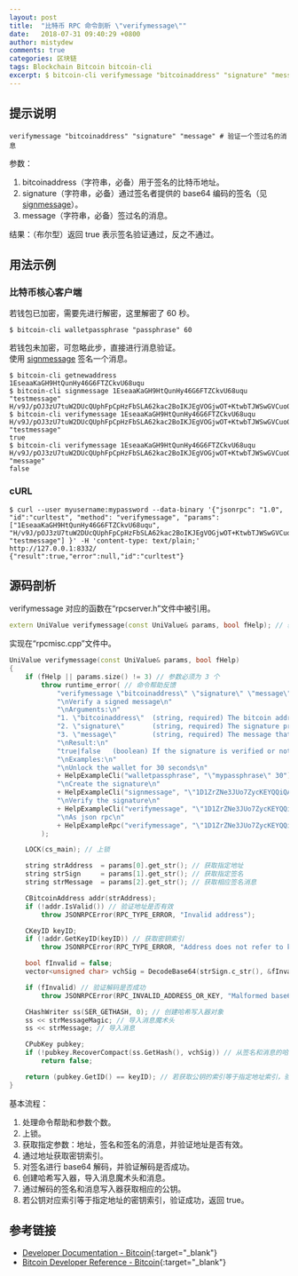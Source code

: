 ```yaml
---
layout: post
title:  "比特币 RPC 命令剖析 \"verifymessage\""
date:   2018-07-31 09:40:29 +0800
author: mistydew
comments: true
categories: 区块链
tags: Blockchain Bitcoin bitcoin-cli
excerpt: $ bitcoin-cli verifymessage "bitcoinaddress" "signature" "message"
---
```

## 提示说明

```shell
verifymessage "bitcoinaddress" "signature" "message" # 验证一个签过名的消息
```

参数：
1. bitcoinaddress（字符串，必备）用于签名的比特币地址。
2. signature（字符串，必备）通过签名者提供的 base64 编码的签名（见 [signmessage](/blog/2018/06/bitcoin-rpc-command-signmessage.html)）。
3. message（字符串，必备）签过名的消息。

结果：（布尔型）返回 true 表示签名验证通过，反之不通过。

## 用法示例

### 比特币核心客户端

若钱包已加密，需要先进行解密，这里解密了 60 秒。

```shell
$ bitcoin-cli walletpassphrase "passphrase" 60
```

若钱包未加密，可忽略此步，直接进行消息验证。<br>
使用 [signmessage](/blog/2018/09/bitcoin-rpc-command-signmessage.html) 签名一个消息。

```shell
$ bitcoin-cli getnewaddress
1EseaaKaGH9HtQunHy46G6FTZCkvU68uqu
$ bitcoin-cli signmessage 1EseaaKaGH9HtQunHy46G6FTZCkvU68uqu "testmessage"
H/v9J/pOJ3zU7tuW2DUcQUphFpCpHzFbSLA62kac2BoIKJEgVOGjwOT+KtwbTJWSwGVCuoQ2ytTGQRdOYYzenvA=
$ bitcoin-cli verifymessage 1EseaaKaGH9HtQunHy46G6FTZCkvU68uqu H/v9J/pOJ3zU7tuW2DUcQUphFpCpHzFbSLA62kac2BoIKJEgVOGjwOT+KtwbTJWSwGVCuoQ2ytTGQRdOYYzenvA= "testmessage"
true
$ bitcoin-cli verifymessage 1EseaaKaGH9HtQunHy46G6FTZCkvU68uqu H/v9J/pOJ3zU7tuW2DUcQUphFpCpHzFbSLA62kac2BoIKJEgVOGjwOT+KtwbTJWSwGVCuoQ2ytTGQRdOYYzenvA= "message"
false
```

### cURL

```shell
$ curl --user myusername:mypassword --data-binary '{"jsonrpc": "1.0", "id":"curltest", "method": "verifymessage", "params": ["1EseaaKaGH9HtQunHy46G6FTZCkvU68uqu", "H/v9J/pOJ3zU7tuW2DUcQUphFpCpHzFbSLA62kac2BoIKJEgVOGjwOT+KtwbTJWSwGVCuoQ2ytTGQRdOYYzenvA=", "testmessage"] }' -H 'content-type: text/plain;' http://127.0.0.1:8332/
{"result":true,"error":null,"id":"curltest"}
```

## 源码剖析
verifymessage 对应的函数在“rpcserver.h”文件中被引用。

```cpp
extern UniValue verifymessage(const UniValue& params, bool fHelp); // 验证签名消息
```

实现在“rpcmisc.cpp”文件中。

```cpp
UniValue verifymessage(const UniValue& params, bool fHelp)
{
    if (fHelp || params.size() != 3) // 参数必须为 3 个
        throw runtime_error( // 命令帮助反馈
            "verifymessage \"bitcoinaddress\" \"signature\" \"message\"\n"
            "\nVerify a signed message\n"
            "\nArguments:\n"
            "1. \"bitcoinaddress\"  (string, required) The bitcoin address to use for the signature.\n"
            "2. \"signature\"       (string, required) The signature provided by the signer in base 64 encoding (see signmessage).\n"
            "3. \"message\"         (string, required) The message that was signed.\n"
            "\nResult:\n"
            "true|false   (boolean) If the signature is verified or not.\n"
            "\nExamples:\n"
            "\nUnlock the wallet for 30 seconds\n"
            + HelpExampleCli("walletpassphrase", "\"mypassphrase\" 30") +
            "\nCreate the signature\n"
            + HelpExampleCli("signmessage", "\"1D1ZrZNe3JUo7ZycKEYQQiQAWd9y54F4XZ\" \"my message\"") +
            "\nVerify the signature\n"
            + HelpExampleCli("verifymessage", "\"1D1ZrZNe3JUo7ZycKEYQQiQAWd9y54F4XZ\" \"signature\" \"my message\"") +
            "\nAs json rpc\n"
            + HelpExampleRpc("verifymessage", "\"1D1ZrZNe3JUo7ZycKEYQQiQAWd9y54F4XZ\", \"signature\", \"my message\"")
        );

    LOCK(cs_main); // 上锁

    string strAddress  = params[0].get_str(); // 获取指定地址
    string strSign     = params[1].get_str(); // 获取指定签名
    string strMessage  = params[2].get_str(); // 获取相应签名消息

    CBitcoinAddress addr(strAddress);
    if (!addr.IsValid()) // 验证地址是否有效
        throw JSONRPCError(RPC_TYPE_ERROR, "Invalid address");

    CKeyID keyID;
    if (!addr.GetKeyID(keyID)) // 获取密钥索引
        throw JSONRPCError(RPC_TYPE_ERROR, "Address does not refer to key");

    bool fInvalid = false;
    vector<unsigned char> vchSig = DecodeBase64(strSign.c_str(), &fInvalid); // 对签名进行 base64 解码

    if (fInvalid) // 验证解码是否成功
        throw JSONRPCError(RPC_INVALID_ADDRESS_OR_KEY, "Malformed base64 encoding");

    CHashWriter ss(SER_GETHASH, 0); // 创建哈希写入器对象
    ss << strMessageMagic; // 导入消息魔术头
    ss << strMessage; // 导入消息

    CPubKey pubkey;
    if (!pubkey.RecoverCompact(ss.GetHash(), vchSig)) // 从签名和消息的哈希获取公钥
        return false;

    return (pubkey.GetID() == keyID); // 若获取公钥的索引等于指定地址索引，验证成功，返回 true
}
```

基本流程：
1. 处理命令帮助和参数个数。
2. 上锁。
3. 获取指定参数：地址，签名和签名的消息，并验证地址是否有效。
4. 通过地址获取密钥索引。
5. 对签名进行 base64 解码，并验证解码是否成功。
6. 创建哈希写入器，导入消息魔术头和消息。
7. 通过解码的签名和消息写入器获取相应的公钥。
8. 若公钥对应索引等于指定地址的密钥索引，验证成功，返回 true。

## 参考链接

* [Developer Documentation - Bitcoin](https://bitcoin.org/en/developer-documentation){:target="_blank"}
* [Bitcoin Developer Reference - Bitcoin](https://bitcoin.org/en/developer-reference#verifymessage){:target="_blank"}
